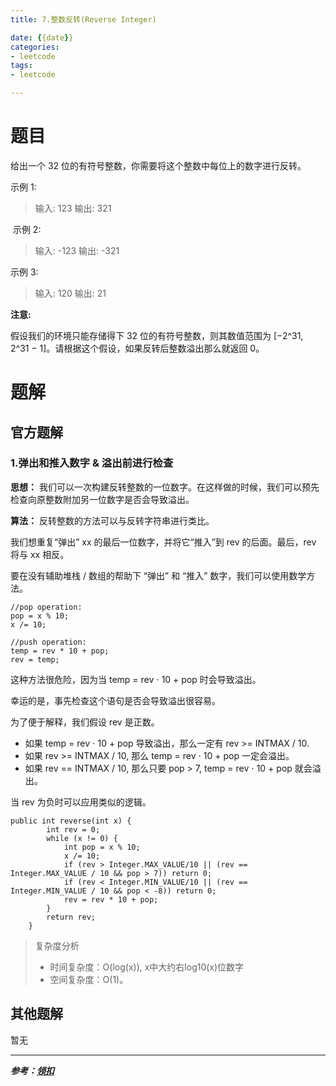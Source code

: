 ```yaml
---
title: 7.整数反转(Reverse Integer)

date: {{date}}
categories:
- leetcode
tags:
- leetcode

---
```

# 题目
给出一个 32 位的有符号整数，你需要将这个整数中每位上的数字进行反转。

示例 1:
> 输入: 123
> 输出: 321

 示例 2:
> 输入: -123
> 输出: -321

示例 3:
> 输入: 120
> 输出: 21

**注意:**

假设我们的环境只能存储得下 32 位的有符号整数，则其数值范围为 [−2^31,  2^31 − 1]。请根据这个假设，如果反转后整数溢出那么就返回 0。



# 题解

## 官方题解
### 1.弹出和推入数字 & 溢出前进行检查
**思想：** 我们可以一次构建反转整数的一位数字。在这样做的时候，我们可以预先检查向原整数附加另一位数字是否会导致溢出。

**算法：**
反转整数的方法可以与反转字符串进行类比。

我们想重复“弹出” xx 的最后一位数字，并将它“推入”到 rev 的后面。最后，rev 将与 xx 相反。

要在没有辅助堆栈 / 数组的帮助下 “弹出” 和 “推入” 数字，我们可以使用数学方法。
```
//pop operation:
pop = x % 10;
x /= 10;

//push operation:
temp = rev * 10 + pop;
rev = temp;
```
这种方法很危险，因为当 temp = rev ⋅ 10 + pop 时会导致溢出。

幸运的是，事先检查这个语句是否会导致溢出很容易。

为了便于解释，我们假设 rev 是正数。

* 如果 temp = rev ⋅ 10 + pop 导致溢出，那么一定有 rev >= INTMAX / 10.
* 如果 rev >= INTMAX / 10, 那么 temp = rev ⋅ 10 + pop 一定会溢出。
* 如果 rev == INTMAX / 10, 那么只要 pop > 7, temp = rev ⋅ 10 + pop 就会溢出。

当 rev 为负时可以应用类似的逻辑。

```
public int reverse(int x) {
        int rev = 0;
        while (x != 0) {
            int pop = x % 10;
            x /= 10;
            if (rev > Integer.MAX_VALUE/10 || (rev == Integer.MAX_VALUE / 10 && pop > 7)) return 0;
            if (rev < Integer.MIN_VALUE/10 || (rev == Integer.MIN_VALUE / 10 && pop < -8)) return 0;
            rev = rev * 10 + pop;
        }
        return rev;
    }
```

> 复杂度分析
>
> - 时间复杂度：O(log(x)), x中大约右log10(x)位数字
> - 空间复杂度：O(1)。

## 其他题解
暂无

---
***参考：[领扣](https://leetcode-cn.com/problems/reverse-integer/solution/zheng-shu-fan-zhuan-by-leetcode/)***
